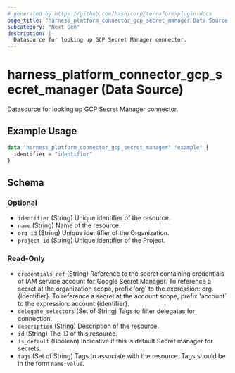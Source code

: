 ```yaml
---
# generated by https://github.com/hashicorp/terraform-plugin-docs
page_title: "harness_platform_connector_gcp_secret_manager Data Source - terraform-provider-harness"
subcategory: "Next Gen"
description: |-
  Datasource for looking up GCP Secret Manager connector.
---
```


# harness_platform_connector_gcp_secret_manager (Data Source)

Datasource for looking up GCP Secret Manager connector.

## Example Usage

```terraform
data "harness_platform_connector_gcp_secret_manager" "example" {
  identifier = "identifier"
}
```

<!-- schema generated by tfplugindocs -->
## Schema

### Optional

- `identifier` (String) Unique identifier of the resource.
- `name` (String) Name of the resource.
- `org_id` (String) Unique identifier of the Organization.
- `project_id` (String) Unique identifier of the Project.

### Read-Only

- `credentials_ref` (String) Reference to the secret containing credentials of IAM service account for Google Secret Manager. To reference a secret at the organization scope, prefix 'org' to the expression: org.{identifier}. To reference a secret at the account scope, prefix 'account` to the expression: account.{identifier}.
- `delegate_selectors` (Set of String) Tags to filter delegates for connection.
- `description` (String) Description of the resource.
- `id` (String) The ID of this resource.
- `is_default` (Boolean) Indicative if this is default Secret manager for secrets.
- `tags` (Set of String) Tags to associate with the resource. Tags should be in the form `name:value`.


